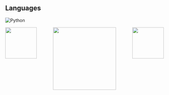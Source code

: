 



## Languages
![Python]([https://img.shields.io/badge/python-3670A0?style=for-the-badge&logo=python&logoColor=ffdd54](https://raw.githubusercontent.com/devicons/devicon/master/icons/python/python-original.svg))

<div style="display: flex; justify-content: space-between;">

  <a href="https://github.com/Edinbo">
    <img height="100" align="center" src="https://github-readme-streak-stats.herokuapp.com/?user=Edinbo&theme=dark&hide_border=false" />
  </a>
  <a href="https://github.com/Edinbo">
    <img height="200" align="center" src="https://github-contributor-stats.vercel.app/api?username=Edinbo&limit=5&theme=dark&combine_all_yearly_contributions=true" />
  </a>
  
  <a href="https://github.com/Edinbo">
    <img height="100" align="center" src="https://github-readme-stats.vercel.app/api/top-langs/?username=Edinbo&theme=dark&hide_border=false&include_all_commits=true&count_private=true&layout=compact" />
  </a>
</div>


